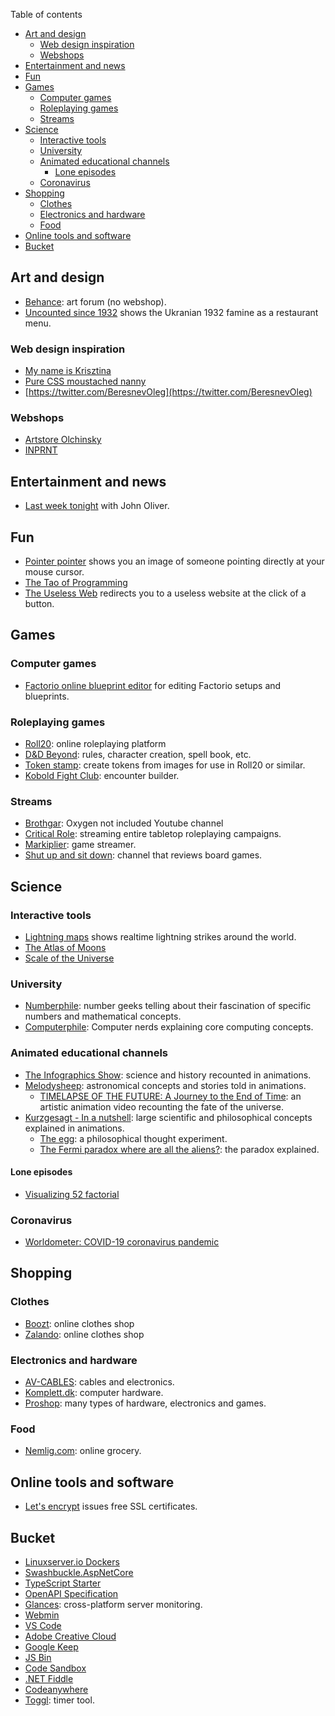 Table of contents

- [Art and design](#art-and-design)
  - [Web design inspiration](#web-design-inspiration)
  - [Webshops](#webshops)
- [Entertainment and news](#entertainment-and-news)
- [Fun](#fun)
- [Games](#games)
  - [Computer games](#computer-games)
  - [Roleplaying games](#roleplaying-games)
  - [Streams](#streams)
- [Science](#science)
  - [Interactive tools](#interactive-tools)
  - [University](#university)
  - [Animated educational channels](#animated-educational-channels)
    - [Lone episodes](#lone-episodes)
  - [Coronavirus](#coronavirus)
- [Shopping](#shopping)
  - [Clothes](#clothes)
  - [Electronics and hardware](#electronics-and-hardware)
  - [Food](#food)
- [Online tools and software](#online-tools-and-software)
- [Bucket](#bucket)

## Art and design

- [Behance](https://www.behance.net/): art forum (no webshop).
- [Uncounted since 1932](https://en.uncounted.ual.ua/) shows the Ukranian 1932 famine as a restaurant menu.

### Web design inspiration

- [My name is Krisztina](http://krisztinatoth.com/)
- [Pure CSS moustached nanny](https://codepen.io/miocene/pen/mjLPVp)
- [https://twitter.com/BeresnevOleg](https://twitter.com/BeresnevOleg)

### Webshops

- [Artstore Olchinsky](https://artstore.olschinsky.at/)
- [INPRNT](https://www.inprnt.com/)

## Entertainment and news

- [Last week tonight](https://www.youtube.com/channel/UC3XTzVzaHQEd30rQbuvCtTQ) with John Oliver.

## Fun

- [Pointer pointer](https://pointerpointer.com/) shows you an image of someone pointing directly at your mouse cursor.
- [The Tao of Programming](http://www.mit.edu/~xela/tao.html)
- [The Useless Web](https://theuselessweb.com/) redirects you to a useless website at the click of a button.

## Games

### Computer games

- [Factorio online blueprint editor](https://github.com/Teoxoy/factorio-blueprint-editor) for editing Factorio setups and blueprints.

### Roleplaying games

- [Roll20](https://roll20.net/): online roleplaying platform
- [D&D Beyond](https://www.dndbeyond.com/): rules, character creation, spell book, etc.
- [Token stamp](http://rolladvantage.com/tokenstamp/): create tokens from images for use in Roll20 or similar.
- [Kobold Fight Club](http://kobold.club/fight/#/encounter-builder): encounter builder.

### Streams

- [Brothgar](https://www.youtube.com/channel/UC1BZnq-fX0Ea4ka4d8cnc0w): Oxygen not included Youtube channel
- [Critical Role](https://www.youtube.com/channel/UCpXBGqwsBkpvcYjsJBQ7LEQ): streaming entire tabletop roleplaying campaigns.
- [Markiplier](https://www.youtube.com/channel/UC7_YxT-KID8kRbqZo7MyscQ): game streamer.
- [Shut up and sit down](https://www.youtube.com/channel/UCyRhIGDUKdIOw07Pd8pHxCw): channel that reviews board games.

## Science

### Interactive tools

- [Lightning maps](https://www.lightningmaps.org/) shows realtime lightning strikes around the world.
- [The Atlas of Moons](https://www.nationalgeographic.com/science/2019/07/the-atlas-of-moons/)
- [Scale of the Universe](https://htwins.net/scale2/)

### University
- [Numberphile](https://www.youtube.com/channel/UCoxcjq-8xIDTYp3uz647V5A): number geeks telling about their fascination of specific numbers and mathematical concepts.
- [Computerphile](https://www.youtube.com/channel/UC9-y-6csu5WGm29I7JiwpnA): Computer nerds explaining core computing concepts.

### Animated educational channels
- [The Infographics Show](https://www.youtube.com/channel/UCfdNM3NAhaBOXCafH7krzrA): science and history recounted in animations.
- [Melodysheep](https://www.youtube.com/user/melodysheep): astronomical concepts and stories told in animations.
  - [TIMELAPSE OF THE FUTURE: A Journey to the End of Time](https://www.youtube.com/watch?v=uD4izuDMUQA): an artistic animation video recounting the fate of the universe.
- [Kurzgesagt - In a nutshell](https://www.youtube.com/channel/UCsXVk37bltHxD1rDPwtNM8Q): large scientific and philosophical concepts explained in animations.
  - [The egg](https://www.youtube.com/watch?v=h6fcK_fRYaI&t=2s): a philosophical thought experiment.
  - [The Fermi paradox where are all the aliens?](https://www.youtube.com/watch?v=sNhhvQGsMEc): the paradox explained.

#### Lone episodes
- [Visualizing 52 factorial](https://www.youtube.com/watch?v=0DSclqnnC2s)

### Coronavirus
- [Worldometer: COVID-19 coronavirus pandemic](https://www.worldometers.info/coronavirus/)

## Shopping

### Clothes

- [Boozt](https://www.boozt.com): online clothes shop
- [Zalando](https://www.zalando.dk/): online clothes shop

### Electronics and hardware

- [AV-CABLES](https://www.av-cables.dk/): cables and electronics.
- [Komplett.dk](https://www.komplett.dk/): computer hardware.
- [Proshop](https://www.proshop.dk/): many types of hardware, electronics and games.

### Food

- [Nemlig.com](https://www.nemlig.com): online grocery.

## Online tools and software

- [Let's encrypt](https://letsencrypt.org/) issues free SSL certificates.


## Bucket

- [Linuxserver.io Dockers](https://tools.linuxserver.io/dockers)
- [Swashbuckle.AspNetCore](https://github.com/domaindrivendev/Swashbuckle.AspNetCore)
- [TypeScript Starter](https://github.com/bitjson/typescript-starter)
- [OpenAPI Specification](https://github.com/OAI/OpenAPI-Specification)
- [Glances](https://nicolargo.github.io/glances/): cross-platform server monitoring.
- [Webmin](http://www.webmin.com/)
- [VS Code](https://code.visualstudio.com/)
- [Adobe Creative Cloud](https://www.adobe.com/dk/creativecloud.html)
- [Google Keep](https://keep.google.com/)
- [JS Bin](https://jsbin.com)
- [Code Sandbox](https://codesandbox.io/)
- [.NET Fiddle](https://dotnetfiddle.net/)
- [Codeanywhere](https://codeanywhere.com/)
- [Toggl](https://www.toggl.com/app): timer tool.